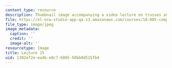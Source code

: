 ```yaml
---
content_type: resource
description: Thumbnail image accompanying a video lecture on trusses and A^(T)CA.
file: https://ol-ocw-studio-app-qa.s3.amazonaws.com/courses/18-085-computational-science-and-engineering-i-fall-2008/1302ef2eea4be0c7608550bb0d515fb4_15.jpg
file_type: image/jpeg
image_metadata:
  caption: ''
  credit: ''
  image-alt: ''
resourcetype: Image
title: Lecture 15
uid: 1302ef2e-ea4b-e0c7-6085-50bb0d515fb4
---
```

